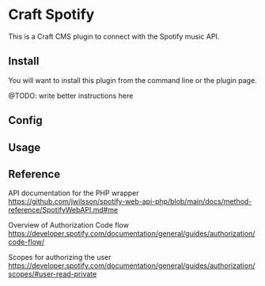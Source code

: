 # Craft Spotify

This is a Craft CMS plugin to connect with the Spotify music API.

## Install

You will want to install this plugin from the command line or the plugin page. 

@TODO: write better instructions here

## Config


## Usage

## Reference

API documentation for the PHP wrapper
https://github.com/jwilsson/spotify-web-api-php/blob/main/docs/method-reference/SpotifyWebAPI.md#me

Overview of Authorization Code flow
https://developer.spotify.com/documentation/general/guides/authorization/code-flow/

Scopes for authorizing the user
https://developer.spotify.com/documentation/general/guides/authorization/scopes/#user-read-private